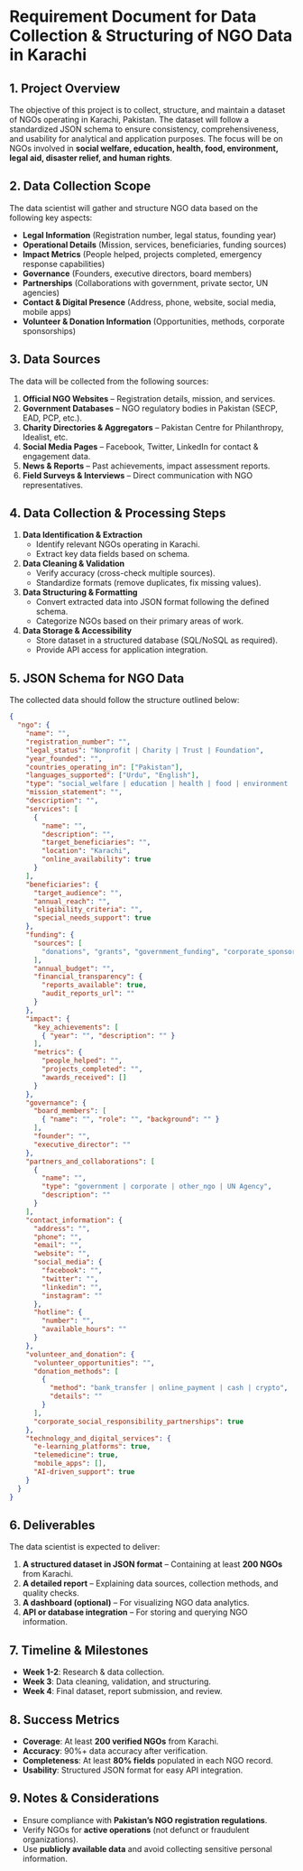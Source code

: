 # Requirement Document for Data Collection & Structuring of NGO Data in Karachi

## **1. Project Overview**
The objective of this project is to collect, structure, and maintain a dataset of NGOs operating in Karachi, Pakistan. The dataset will follow a standardized JSON schema to ensure consistency, comprehensiveness, and usability for analytical and application purposes. The focus will be on NGOs involved in **social welfare, education, health, food, environment, legal aid, disaster relief, and human rights**.

## **2. Data Collection Scope**
The data scientist will gather and structure NGO data based on the following key aspects:
- **Legal Information** (Registration number, legal status, founding year)
- **Operational Details** (Mission, services, beneficiaries, funding sources)
- **Impact Metrics** (People helped, projects completed, emergency response capabilities)
- **Governance** (Founders, executive directors, board members)
- **Partnerships** (Collaborations with government, private sector, UN agencies)
- **Contact & Digital Presence** (Address, phone, website, social media, mobile apps)
- **Volunteer & Donation Information** (Opportunities, methods, corporate sponsorships)

## **3. Data Sources**
The data will be collected from the following sources:
1. **Official NGO Websites** – Registration details, mission, and services.
2. **Government Databases** – NGO regulatory bodies in Pakistan (SECP, EAD, PCP, etc.).
3. **Charity Directories & Aggregators** – Pakistan Centre for Philanthropy, Idealist, etc.
4. **Social Media Pages** – Facebook, Twitter, LinkedIn for contact & engagement data.
5. **News & Reports** – Past achievements, impact assessment reports.
6. **Field Surveys & Interviews** – Direct communication with NGO representatives.

## **4. Data Collection & Processing Steps**
1. **Data Identification & Extraction**  
   - Identify relevant NGOs operating in Karachi.
   - Extract key data fields based on schema.
2. **Data Cleaning & Validation**  
   - Verify accuracy (cross-check multiple sources).
   - Standardize formats (remove duplicates, fix missing values).
3. **Data Structuring & Formatting**  
   - Convert extracted data into JSON format following the defined schema.
   - Categorize NGOs based on their primary areas of work.
4. **Data Storage & Accessibility**  
   - Store dataset in a structured database (SQL/NoSQL as required).
   - Provide API access for application integration.

## **5. JSON Schema for NGO Data**
The collected data should follow the structure outlined below:
```json
{
  "ngo": {
    "name": "",
    "registration_number": "",
    "legal_status": "Nonprofit | Charity | Trust | Foundation",
    "year_founded": "",
    "countries_operating_in": ["Pakistan"],
    "languages_supported": ["Urdu", "English"],
    "type": "social_welfare | education | health | food | environment | legal_aid | disaster_relief | human_rights",
    "mission_statement": "",
    "description": "",
    "services": [
      {
        "name": "",
        "description": "",
        "target_beneficiaries": "",
        "location": "Karachi",
        "online_availability": true
      }
    ],
    "beneficiaries": {
      "target_audience": "",
      "annual_reach": "",
      "eligibility_criteria": "",
      "special_needs_support": true
    },
    "funding": {
      "sources": [
        "donations", "grants", "government_funding", "corporate_sponsorships"
      ],
      "annual_budget": "",
      "financial_transparency": {
        "reports_available": true,
        "audit_reports_url": ""
      }
    },
    "impact": {
      "key_achievements": [
        { "year": "", "description": "" }
      ],
      "metrics": {
        "people_helped": "",
        "projects_completed": "",
        "awards_received": []
      }
    },
    "governance": {
      "board_members": [
        { "name": "", "role": "", "background": "" }
      ],
      "founder": "",
      "executive_director": ""
    },
    "partners_and_collaborations": [
      {
        "name": "",
        "type": "government | corporate | other_ngo | UN Agency",
        "description": ""
      }
    ],
    "contact_information": {
      "address": "",
      "phone": "",
      "email": "",
      "website": "",
      "social_media": {
        "facebook": "",
        "twitter": "",
        "linkedin": "",
        "instagram": ""
      },
      "hotline": {
        "number": "",
        "available_hours": ""
      }
    },
    "volunteer_and_donation": {
      "volunteer_opportunities": "",
      "donation_methods": [
        {
          "method": "bank_transfer | online_payment | cash | crypto",
          "details": ""
        }
      ],
      "corporate_social_responsibility_partnerships": true
    },
    "technology_and_digital_services": {
      "e-learning_platforms": true,
      "telemedicine": true,
      "mobile_apps": [],
      "AI-driven_support": true
    }
  }
}
```

## **6. Deliverables**
The data scientist is expected to deliver:
1. **A structured dataset in JSON format** – Containing at least **200 NGOs** from Karachi.
2. **A detailed report** – Explaining data sources, collection methods, and quality checks.
3. **A dashboard (optional)** – For visualizing NGO data analytics.
4. **API or database integration** – For storing and querying NGO information.

## **7. Timeline & Milestones**
- **Week 1-2**: Research & data collection.
- **Week 3**: Data cleaning, validation, and structuring.
- **Week 4**: Final dataset, report submission, and review.

## **8. Success Metrics**
- **Coverage**: At least **200 verified NGOs** from Karachi.
- **Accuracy**: 90%+ data accuracy after verification.
- **Completeness**: At least **80% fields** populated in each NGO record.
- **Usability**: Structured JSON format for easy API integration.

## **9. Notes & Considerations**
- Ensure compliance with **Pakistan’s NGO registration regulations**.
- Verify NGOs for **active operations** (not defunct or fraudulent organizations).
- Use **publicly available data** and avoid collecting sensitive personal information.
